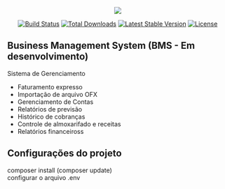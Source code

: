 <p align="center"><img src="https://laravel.com/assets/img/components/logo-laravel.svg"></p>

<p align="center">
<a href="https://travis-ci.org/laravel/framework"><img src="https://travis-ci.org/laravel/framework.svg" alt="Build Status"></a>
<a href="https://packagist.org/packages/laravel/framework"><img src="https://poser.pugx.org/laravel/framework/d/total.svg" alt="Total Downloads"></a>
<a href="https://packagist.org/packages/laravel/framework"><img src="https://poser.pugx.org/laravel/framework/v/stable.svg" alt="Latest Stable Version"></a>
<a href="https://packagist.org/packages/laravel/framework"><img src="https://poser.pugx.org/laravel/framework/license.svg" alt="License"></a>
</p>

## Business Management System (BMS - Em desenvolvimento)

Sistema de Gerenciamento
<ul>
  <li>Faturamento expresso</li>
  <li>Importação de arquivo OFX</li>
  <li>Gerenciamento de Contas</li>
  <li>Relatórios de previsão</li>
  <li>Histórico de cobranças</li>
  <li>Controle de almoxarifado e receitas</li>
  <li>Relatórios financeiross</li>
</ul>

## Configurações do projeto

composer install (composer update)</br>
configurar o arquivo .env
